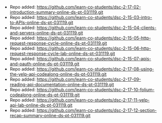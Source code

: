
- Repo added: https://github.com/learn-co-students/dsc-2-17-02-introduction-summary-online-ds-pt-031119.git
- Repo added: https://github.com/learn-co-students/dsc-2-15-03-intro-to-APIs-online-ds-pt-031119.git
- Repo added: https://github.com/learn-co-students/dsc-2-15-04-clients-and-servers-online-ds-pt-031119.git
- Repo added: https://github.com/learn-co-students/dsc-2-15-05-http-request-response-cycle-online-ds-pt-031119.git
- Repo added: https://github.com/learn-co-students/dsc-2-15-06-http-request-response-cycle-lab-online-ds-pt-031119.git
- Repo added: https://github.com/learn-co-students/dsc-2-15-07-apis-and-oauth-online-ds-pt-031119.git
- Repo added: https://github.com/learn-co-students/dsc-2-17-08-using-the-yelp-api-codealong-online-ds-pt-031119.git
- Repo added: https://github.com/learn-co-students/dsc-2-17-09-reading-api-documentation-online-ds-pt-031119.git
- Repo added: https://github.com/learn-co-students/dsc-2-17-10-folium-codealong-online-ds-pt-031119.git
- Repo added: https://github.com/learn-co-students/dsc-2-17-11-yelp-api-lab-online-ds-pt-031119.git
- Repo added: https://github.com/learn-co-students/dsc-2-17-12-section-recap-summary-online-ds-pt-031119.git